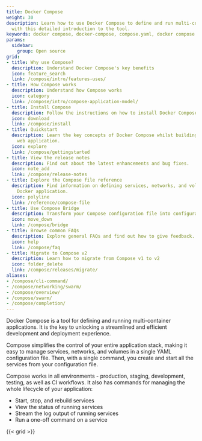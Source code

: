```yaml
---
title: Docker Compose
weight: 30
description: Learn how to use Docker Compose to define and run multi-container applications
  with this detailed introduction to the tool.
keywords: docker compose, docker-compose, compose.yaml, docker compose command, multi-container applications, container orchestration, docker cli
params:
  sidebar:
    group: Open source
grid:
- title: Why use Compose?
  description: Understand Docker Compose's key benefits
  icon: feature_search
  link: /compose/intro/features-uses/
- title: How Compose works 
  description: Understand how Compose works
  icon: category
  link: /compose/intro/compose-application-model/
- title: Install Compose
  description: Follow the instructions on how to install Docker Compose.
  icon: download
  link: /compose/install
- title: Quickstart
  description: Learn the key concepts of Docker Compose whilst building a simple Python
    web application.
  icon: explore
  link: /compose/gettingstarted
- title: View the release notes
  description: Find out about the latest enhancements and bug fixes.
  icon: note_add
  link: /compose/release-notes
- title: Explore the Compose file reference
  description: Find information on defining services, networks, and volumes for a
    Docker application.
  icon: polyline
  link: /reference/compose-file
- title: Use Compose Bridge
  description: Transform your Compose configuration file into configuration files for different platforms, such as Kubernetes.
  icon: move_down
  link: /compose/bridge
- title: Browse common FAQs
  description: Explore general FAQs and find out how to give feedback.
  icon: help
  link: /compose/faq
- title: Migrate to Compose v2
  description: Learn how to migrate from Compose v1 to v2
  icon: folder_delete
  link: /compose/releases/migrate/
aliases:
- /compose/cli-command/
- /compose/networking/swarm/
- /compose/overview/
- /compose/swarm/
- /compose/completion/
---
```


Docker Compose is a tool for defining and running multi-container applications. 
It is the key to unlocking a streamlined and efficient development and deployment experience. 

Compose simplifies the control of your entire application stack, making it easy to manage services, networks, and volumes in a single YAML configuration file. Then, with a single command, you create and start all the services
from your configuration file.

Compose works in all environments - production, staging, development, testing, as
well as CI workflows. It also has commands for managing the whole lifecycle of your application:

 - Start, stop, and rebuild services
 - View the status of running services
 - Stream the log output of running services
 - Run a one-off command on a service

{{< grid >}}

